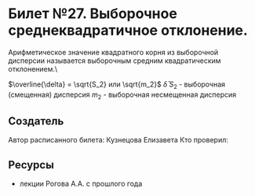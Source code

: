 # Билет №27. Выборочное среднеквадратичное отклонение.
Арифметическое значение квадратного корня из выборочной дисперсии называется выборочным средним квадратическим отклонением.\\

$\overline{\delta} = \sqrt{S_2} или \sqrt{m_2}$
$\bar{\delta}$
$S_2$ - выборочная (смещенная) дисперсия
$m_2$ - выборочная несмещенная дисперсия

## Создатель

Автор расписанного билета: Кузнецова Елизавета
Кто проверил:


## Ресурсы
- лекции Рогова А.А. с прошлого года
